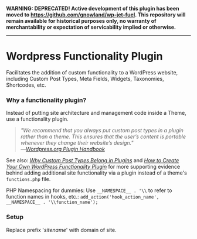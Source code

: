 <strong>WARNING: DEPRECATED! Active development of this plugin has been moved to https://github.com/gnowland/wp-jet-fuel. This repository will remain available for historical purposes only, no warranty of merchantability or expectation of servicability implied or otherwise.</strong>

<hr>

# Wordpress Functionality Plugin

Facilitates the addition of custom functionality to a WordPress website, including Custom Post Types, Meta Fields, Widgets, Taxonomies, Shortcodes, etc.

### Why a functionality plugin?
Instead of putting site architecture and management code inside a Theme, use a functionality plugin.
> _"We recommend that you always put custom post types in a plugin rather than a theme. This ensures that the user’s content is portable whenever they change their website’s design."_<br>
&mdash;_[Wordpress.org Plugin Handbook](https://developer.wordpress.org/plugins/custom-post-types-and-taxonomies/registering-custom-post-types/)_

See also: _[Why Custom Post Types Belong in Plugins](http://justintadlock.com/archives/2013/09/14/why-custom-post-types-belong-in-plugins)_ and _[How to Create Your Own WordPress Functionality Plugin](http://wpcandy.com/teaches/how-to-create-a-functionality-plugin)_ for more supporting evidence behind adding additional site functionality via a plugin instead of a theme's `functions.php` file.

PHP Namespacing for dummies: Use `__NAMESPACE__ . '\\` to refer to function names in hooks, etc.:
`add_action('hook_action_name', __NAMESPACE__ . '\\function_name');`

### Setup
Replace prefix '_sitename_' with domain of site.
